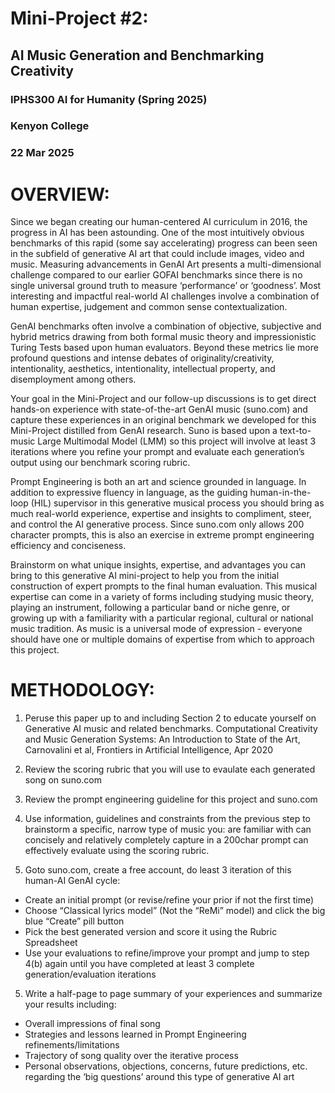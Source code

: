 # Mini-Project #2: 
## AI Music Generation and Benchmarking Creativity
### IPHS300 AI for Humanity (Spring 2025)
### Kenyon College 
### 22 Mar 2025

# OVERVIEW:

Since we began creating our human-centered AI curriculum in 2016, the progress in AI has been astounding. One of the most intuitively obvious benchmarks of this rapid (some say accelerating) progress can been seen in the subfield of generative AI art that could include images, video and music. Measuring advancements in GenAI Art presents a multi-dimensional challenge compared to our earlier GOFAI benchmarks since there is no single universal ground truth to measure ‘performance’ or ‘goodness’. Most interesting and impactful real-world AI challenges involve a combination of human expertise, judgement and common sense contextualization.

GenAI benchmarks often involve a combination of objective, subjective and hybrid metrics drawing from both formal music theory and impressionistic Turing Tests based upon human evaluators. Beyond these metrics lie more profound questions and intense debates of originality/creativity, intentionality, aesthetics, intentionality, intellectual property, and disemployment among others.

Your goal in the Mini-Project and our follow-up discussions is to get direct hands-on experience with state-of-the-art GenAI music (suno.com) and capture these experiences in an original benchmark we developed for this Mini-Project distilled from GenAI research. Suno is based upon a text-to-music Large Multimodal Model (LMM) so this project will involve at least 3 iterations where you refine your prompt and evaluate each generation’s output using our benchmark scoring rubric. 

Prompt Engineering is both an art and science grounded in language. In addition to expressive fluency in language, as the guiding human-in-the-loop (HIL) supervisor in this generative musical process you should bring as much real-world experience, expertise and insights to compliment, steer, and control the AI generative process. Since suno.com only allows 200 character prompts, this is also an exercise in extreme prompt engineering efficiency and conciseness.

Brainstorm on what unique insights, expertise, and advantages you can bring to this generative AI mini-project to help you from the initial construction of expert prompts to the final human evaluation. This musical expertise can come in a variety of forms including studying music theory, playing an instrument, following a particular band or niche genre, or growing up with a familiarity with a particular regional, cultural or national music tradition. As music is a universal mode of expression - everyone should have one or multiple domains of expertise from which to approach this project.

# METHODOLOGY:

1. Peruse this paper up to and including Section 2 to educate yourself on Generative AI music and related benchmarks.
Computational Creativity and Music Generation Systems: An Introduction to State of the Art, Carnovalini et al, Frontiers in Artificial Intelligence, Apr 2020

2. Review the scoring rubric that you will use to evaulate each generated song on suno.com

3. Review the prompt engineering guideline for this project and suno.com

3. Use information, guidelines and constraints from the previous step to brainstorm a specific, narrow type of music you:
are familiar with
can concisely and relatively completely capture in a 200char prompt
can effectively evaluate using the scoring rubric.

4. Goto suno.com, create a free account, do least 3 iteration of this human-AI GenAI cycle:
* Create an initial prompt (or revise/refine your prior if not the first time)
* Choose “Classical lyrics model” (Not the “ReMi” model) and click the big blue “Create” pill button
* Pick the best generated version and score it using the Rubric Spreadsheet
* Use your evaluations to refine/improve your prompt and jump to step 4(b) again until you have completed at least 3 complete generation/evaluation iterations

5. Write a half-page to page summary of your experiences and summarize your results including:
* Overall impressions of final song
* Strategies and lessons learned in Prompt Engineering refinements/limitations
* Trajectory of song quality over the iterative process
* Personal observations, objections, concerns, future predictions, etc. regarding the ‘big questions’ around this type of generative AI art

